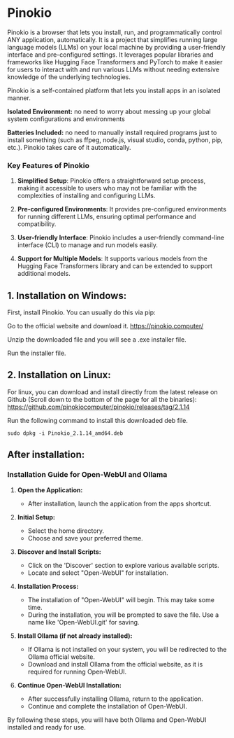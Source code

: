 # Pinokio
Pinokio is a browser that lets you install, run, and programmatically control ANY application, automatically. It is a project that simplifies running large language models (LLMs) on your local machine by providing a user-friendly interface and pre-configured settings. It leverages popular libraries and frameworks like Hugging Face Transformers and PyTorch to make it easier for users to interact with and run various LLMs without needing extensive knowledge of the underlying technologies.

Pinokio is a self-contained platform that lets you install apps in an isolated manner.

**Isolated Environment:** no need to worry about messing up your global system configurations and environments

**Batteries Included:** no need to manually install required programs just to install something (such as ffpeg, node.js, visual studio, conda, python, pip, etc.). Pinokio takes care of it automatically.

### Key Features of Pinokio

1. **Simplified Setup**: Pinokio offers a straightforward setup process, making it accessible to users who may not be familiar with the complexities of installing and configuring LLMs.

2. **Pre-configured Environments**: It provides pre-configured environments for running different LLMs, ensuring optimal performance and compatibility.

3. **User-friendly Interface**: Pinokio includes a user-friendly command-line interface (CLI) to manage and run models easily.

4. **Support for Multiple Models**: It supports various models from the Hugging Face Transformers library and can be extended to support additional models.



## 1. Installation on Windows: 

First, install Pinokio. You can usually do this via pip:

Go to the official website and download it. https://pinokio.computer/

Unzip the downloaded file and you will see a .exe installer file.

Run the installer file.

## 2. Installation on Linux:

For linux, you can download and install directly from the latest release on Github (Scroll down to the bottom of the page for all the binaries):
https://github.com/pinokiocomputer/pinokio/releases/tag/2.1.14

Run the following command to install this downloaded deb file.

```
sudo dpkg -i Pinokio_2.1.14_amd64.deb
```
## After installation:

### Installation Guide for Open-WebUI and Ollama

1. **Open the Application:**
   - After installation, launch the application from the apps shortcut.

2. **Initial Setup:**
   - Select the home directory.
   - Choose and save your preferred theme.

3. **Discover and Install Scripts:**
   - Click on the 'Discover' section to explore various available scripts.
   - Locate and select "Open-WebUI" for installation.

4. **Installation Process:**
   - The installation of "Open-WebUI" will begin. This may take some time.
   - During the installation, you will be prompted to save the file. Use a name like 'Open-WebUI.git' for saving.

5. **Install Ollama (if not already installed):**
   - If Ollama is not installed on your system, you will be redirected to the Ollama official website.
   - Download and install Ollama from the official website, as it is required for running Open-WebUI.

6. **Continue Open-WebUI Installation:**
   - After successfully installing Ollama, return to the application.
   - Continue and complete the installation of Open-WebUI.

By following these steps, you will have both Ollama and Open-WebUI installed and ready for use.
